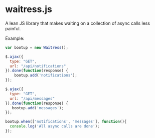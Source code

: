 waitress.js
===========

A lean JS library that makes waiting on a collection of async calls less painful.

Example:

```javascript
var bootup = new Waitress();

$.ajax({
  type: "GET",
  url: "/api/notifications"
}).done(function(response) {
    bootup.add('notifications');
});

$.ajax({
  type: "GET",
  url: "/api/messages"
}).done(function(response) {
   bootup.add('messages');
});

bootup.when(['notifications', 'messages'], function(){
  console.log('All async calls are done');
});
```